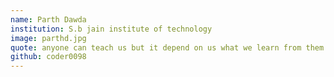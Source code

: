 ```yaml
---
name: Parth Dawda
institution: S.b jain institute of technology
image: parthd.jpg
quote: anyone can teach us but it depend on us what we learn from them.
github: coder0098
---
```


